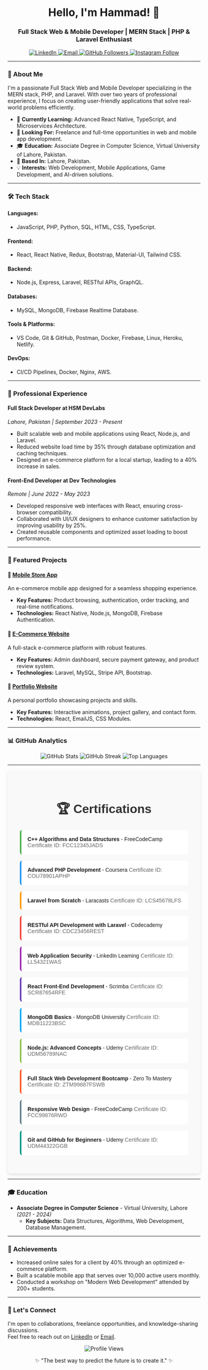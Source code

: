 <h1 align="center">Hello, I'm Hammad! 👋</h1>
<h3 align="center">Full Stack Web & Mobile Developer | MERN Stack | PHP & Laravel Enthusiast</h3>

<p align="center">
  <a href="https://www.linkedin.com/in/hammad-idrees-b268792b2/" target="_blank">
    <img src="https://img.shields.io/badge/LinkedIn-%230077B5.svg?style=for-the-badge&logo=linkedin&logoColor=white" alt="LinkedIn">
  </a>
  <a href="mailto:hammadicu@gmail.com" target="_blank">
    <img src="https://img.shields.io/badge/Email-%23D14836.svg?style=for-the-badge&logo=gmail&logoColor=white" alt="Email">
  </a>
  <a href="https://github.com/hammad837" target="_blank">
    <img src="https://img.shields.io/github/followers/hammad837?style=for-the-badge&logo=github&color=green" alt="GitHub Followers">
  </a>
  <a href="https://instagram.com/hammad_837" target="_blank">
    <img src="https://img.shields.io/badge/Follow-hammad_837-%23E4405F?style=for-the-badge&logo=instagram&logoColor=white" alt="Instagram Follow">
</a>

</p>

---

### 🌟 About Me

I'm a passionate Full Stack Web and Mobile Developer specializing in the MERN stack, PHP, and Laravel. With over two years of professional experience, I focus on creating user-friendly applications that solve real-world problems efficiently.

- 🌱 **Currently Learning:** Advanced React Native, TypeScript, and Microservices Architecture.
- 💼 **Looking For:** Freelance and full-time opportunities in web and mobile app development.
- 🎓 **Education:** Associate Degree in Computer Science, Virtual University of Lahore, Pakistan.
- 📍 **Based In:** Lahore, Pakistan.
- 💡 **Interests:** Web Development, Mobile Applications, Game Development, and AI-driven solutions.

---

### 🛠️ Tech Stack

#### **Languages:**
- JavaScript, PHP, Python, SQL, HTML, CSS, TypeScript.

#### **Frontend:**
- React, React Native, Redux, Bootstrap, Material-UI, Tailwind CSS.

#### **Backend:**
- Node.js, Express, Laravel, RESTful APIs, GraphQL.

#### **Databases:**
- MySQL, MongoDB, Firebase Realtime Database.

#### **Tools & Platforms:**
- VS Code, Git & GitHub, Postman, Docker, Firebase, Linux, Heroku, Netlify.

#### **DevOps:**
- CI/CD Pipelines, Docker, Nginx, AWS.

---

### 💼 Professional Experience

#### **Full Stack Developer at HSM DevLabs**  
*Lahore, Pakistan | September 2023 - Present*

- Built scalable web and mobile applications using React, Node.js, and Laravel.
- Reduced website load time by 35% through database optimization and caching techniques.
- Designed an e-commerce platform for a local startup, leading to a 40% increase in sales.

#### **Front-End Developer at Dev Technologies**  
*Remote | June 2022 - May 2023*

- Developed responsive web interfaces with React, ensuring cross-browser compatibility.
- Collaborated with UI/UX designers to enhance customer satisfaction by improving usability by 25%.
- Created reusable components and optimized asset loading to boost performance.

---

### 🚀 Featured Projects

#### 📱 **[Mobile Store App](https://github.com/hammad837/mobilestore)**  
An e-commerce mobile app designed for a seamless shopping experience.

- **Key Features:** Product browsing, authentication, order tracking, and real-time notifications.
- **Technologies:** React Native, Node.js, MongoDB, Firebase Authentication.

#### 🛒 **[E-Commerce Website](https://github.com/hammad837/ecommerce-site)**  
A full-stack e-commerce platform with robust features.

- **Key Features:** Admin dashboard, secure payment gateway, and product review system.
- **Technologies:** Laravel, MySQL, Stripe API, Bootstrap.

#### 🔗 **[Portfolio Website](https://hammad.icu)**  
A personal portfolio showcasing projects and skills.

- **Key Features:** Interactive animations, project gallery, and contact form.
- **Technologies:** React, EmailJS, CSS Modules.

---

### 📊 GitHub Analytics

<p align="center">
  <img src="https://github-readme-stats.vercel.app/api?username=hammad837&show_icons=true&theme=radical" alt="GitHub Stats">
  <img src="https://github-readme-streak-stats.herokuapp.com/?user=hammad837&theme=radical" alt="GitHub Streak">
  <img src="https://github-readme-stats.vercel.app/api/top-langs/?username=hammad837&layout=compact&theme=radical" alt="Top Languages">
</p>

---

<section id="certifications" style="font-family: 'Arial', sans-serif; padding: 2rem; background-color: #f9f9f9; border-radius: 8px; box-shadow: 0 4px 8px rgba(0, 0, 0, 0.1);">
  <h2 style="text-align: center; font-size: 2rem; color: #333; margin-bottom: 1.5rem;">🏆 Certifications</h2>
  <ul style="list-style-type: none; padding: 0;">
    <li style="background: #fff; margin-bottom: 1rem; padding: 1rem; border-radius: 6px; border-left: 4px solid #4caf50;">
      <strong>C++ Algorithms and Data Structures</strong> - FreeCodeCamp  
      <span style="color: #666; font-size: 0.9rem;">Certificate ID: FCC12345JADS</span>
    </li>
    <li style="background: #fff; margin-bottom: 1rem; padding: 1rem; border-radius: 6px; border-left: 4px solid #2196f3;">
      <strong>Advanced PHP Development</strong> - Coursera  
      <span style="color: #666; font-size: 0.9rem;">Certificate ID: COU78901APHP</span>
    </li>
    <li style="background: #fff; margin-bottom: 1rem; padding: 1rem; border-radius: 6px; border-left: 4px solid #ff9800;">
      <strong>Laravel from Scratch</strong> - Laracasts  
      <span style="color: #666; font-size: 0.9rem;">Certificate ID: LCS45678LFS</span>
    </li>
    <li style="background: #fff; margin-bottom: 1rem; padding: 1rem; border-radius: 6px; border-left: 4px solid #f44336;">
      <strong>RESTful API Development with Laravel</strong> - Codecademy  
      <span style="color: #666; font-size: 0.9rem;">Certificate ID: CDC23456REST</span>
    </li>
    <li style="background: #fff; margin-bottom: 1rem; padding: 1rem; border-radius: 6px; border-left: 4px solid #9c27b0;">
      <strong>Web Application Security</strong> - LinkedIn Learning  
      <span style="color: #666; font-size: 0.9rem;">Certificate ID: LL54321WAS</span>
    </li>
    <li style="background: #fff; margin-bottom: 1rem; padding: 1rem; border-radius: 6px; border-left: 4px solid #673ab7;">
      <strong>React Front-End Development</strong> - Scrimba  
      <span style="color: #666; font-size: 0.9rem;">Certificate ID: SCR87654RFE</span>
    </li>
    <li style="background: #fff; margin-bottom: 1rem; padding: 1rem; border-radius: 6px; border-left: 4px solid #03a9f4;">
      <strong>MongoDB Basics</strong> - MongoDB University  
      <span style="color: #666; font-size: 0.9rem;">Certificate ID: MDB11223BSC</span>
    </li>
    <li style="background: #fff; margin-bottom: 1rem; padding: 1rem; border-radius: 6px; border-left: 4px solid #8bc34a;">
      <strong>Node.js: Advanced Concepts</strong> - Udemy  
      <span style="color: #666; font-size: 0.9rem;">Certificate ID: UDM56789NAC</span>
    </li>
    <li style="background: #fff; margin-bottom: 1rem; padding: 1rem; border-radius: 6px; border-left: 4px solid #ff5722;">
      <strong>Full Stack Web Development Bootcamp</strong> - Zero To Mastery  
      <span style="color: #666; font-size: 0.9rem;">Certificate ID: ZTM99887FSWB</span>
    </li>
    <li style="background: #fff; margin-bottom: 1rem; padding: 1rem; border-radius: 6px; border-left: 4px solid #607d8b;">
      <strong>Responsive Web Design</strong> - FreeCodeCamp  
      <span style="color: #666; font-size: 0.9rem;">Certificate ID: FCC99876RWD</span>
    </li>
    <li style="background: #fff; margin-bottom: 1rem; padding: 1rem; border-radius: 6px; border-left: 4px solid #009688;">
      <strong>Git and GitHub for Beginners</strong> - Udemy  
      <span style="color: #666; font-size: 0.9rem;">Certificate ID: UDM44322GGB</span>
    </li>
  </ul>
</section>

---

### 🎓 Education

- **Associate Degree in Computer Science** - Virtual University, Lahore _(2021 - 2024)_
  - **Key Subjects:** Data Structures, Algorithms, Web Development, Database Management.

---

### 🏅 Achievements

- Increased online sales for a client by 40% through an optimized e-commerce platform.
- Built a scalable mobile app that serves over 10,000 active users monthly.
- Conducted a workshop on "Modern Web Development" attended by 200+ students.

---

### 💬 Let's Connect

I'm open to collaborations, freelance opportunities, and knowledge-sharing discussions.  
Feel free to reach out on [LinkedIn](https://www.linkedin.com/in/hammad-idrees-b268792b2/) or [Email](mailto:hammadicu@gmail.com).

<p align="center">
  <img src="https://komarev.com/ghpvc/?username=hammad837&style=flat-square&color=blue" alt="Profile Views">
</p>

<p align="center">✨ "The best way to predict the future is to create it." ✨</p>
